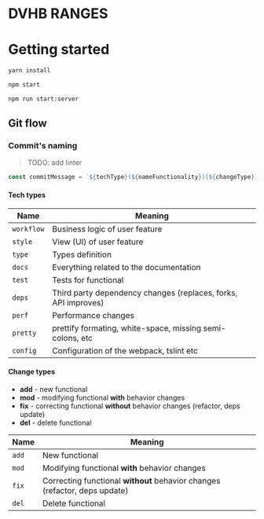 # DVHB RANGES

# Getting started

```bash
yarn install

npm start

npm run start:server
```

## Git flow

### Commit's naming

> TODO: add linter

```js
const commitMessage = `${techType}(${nameFunctionality})[${changeType}]: ${description}`;
```

#### Tech types

| Name | Meaning |
| --- | --- |
| `workflow` | Business logic of user feature |
| `style` | View (UI) of user feature |
| `type` | Types definition |
| `docs` | Everything related to the documentation |
| `test` | Tests for functional |
| `deps` | Third party dependency changes (replaces, forks, API improves) |
| `perf` | Performance changes |
| `pretty` | prettify formating, white-space, missing semi-colons, etc |
| `config` | Configuration of the webpack, tslint etc |

#### Change types

- **add** - new functional
- **mod** - modifying functional **with** behavior changes
- **fix** - correcting functional **without** behavior changes (refactor, deps update)
- **del** - delete functional

| Name | Meaning |
| --- | --- |
| `add` | New functional |
| `mod` | Modifying functional **with** behavior changes |
| `fix` | Correcting functional **without** behavior changes (refactor, deps update) |
| `del` | Delete functional |
